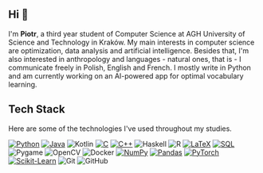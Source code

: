## Hi 👋

I'm **Piotr**, a third year student of Computer Science at AGH University of Science and Technology in Kraków. My main interests in computer science are optimization, data analysis and artificial intelligence. Besides that, I'm also interested in anthropology and languages - natural ones, that is - I communicate freely in Polish, English and French.
I mostly write in Python and am currently working on an AI-powered app for optimal vocabulary learning.

## Tech Stack

Here are some of the technologies I've used throughout my studies.

[![Python](https://img.shields.io/badge/python-%2314354C.svg?style=for-the-badge&logo=python&logoColor=white)](https://www.python.org/)
[![Java](https://img.shields.io/badge/java-%23ED8B00.svg?style=for-the-badge&logo=java&logoColor=white)](https://www.java.com/)
![Kotlin](https://img.shields.io/badge/kotlin-%230095D5.svg?style=for-the-badge&logo=kotlin&logoColor=white)
[![C](https://img.shields.io/badge/c-%2300599C.svg?style=for-the-badge&logo=c&logoColor=white)](https://www.open-std.org/jtc1/sc22/wg14/)
[![C++](https://img.shields.io/badge/c++-%2300599C.svg?style=for-the-badge&logo=cplusplus&logoColor=white)](https://isocpp.org/)
![Haskell](https://img.shields.io/badge/haskell-%235D4F85.svg?style=for-the-badge&logo=haskell&logoColor=white)
![R](https://img.shields.io/badge/R-%23276DC3.svg?style=for-the-badge&logo=R&logoColor=white)
[![LaTeX](https://img.shields.io/badge/latex-%23008080.svg?style=for-the-badge&logo=latex&logoColor=white)](https://www.latex-project.org/)
[![SQL](https://img.shields.io/badge/sql-%230074C1.svg?style=for-the-badge&logo=sqlite&logoColor=white)](https://en.wikipedia.org/wiki/SQL)
![Pygame](https://img.shields.io/badge/pygame-%23373737.svg?style=for-the-badge&logo=python&logoColor=white)
![OpenCV](https://img.shields.io/badge/OpenCV-%23white.svg?style=for-the-badge&logo=opencv&logoColor=red)
![Docker](https://img.shields.io/badge/docker-%232496ED.svg?style=for-the-badge&logo=docker&logoColor=white)
[![NumPy](https://img.shields.io/badge/numpy-%23013243.svg?style=for-the-badge&logo=numpy&logoColor=white)](https://numpy.org/)
[![Pandas](https://img.shields.io/badge/pandas-%23150458.svg?style=for-the-badge&logo=pandas&logoColor=white)](https://pandas.pydata.org/)
[![PyTorch](https://img.shields.io/badge/pytorch-%23EE4C2C.svg?style=for-the-badge&logo=pytorch&logoColor=white)](https://pytorch.org/)
[![Scikit-Learn](https://img.shields.io/badge/scikit--learn-%23F7931E.svg?style=for-the-badge&logo=scikit-learn&logoColor=white)](https://scikit-learn.org/)
![Git](https://img.shields.io/badge/git-%23F05033.svg?style=for-the-badge&logo=git&logoColor=white)
![GitHub](https://img.shields.io/badge/github-%23121011.svg?style=for-the-badge&logo=github&logoColor=white)
